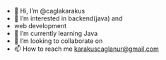 - 👋 Hi, I’m @caglakarakus
- 👀 I’m interested in backend(java) and 
- web development 
- 🌱 I’m currently learning Java
- 💞️ I’m looking to collaborate on
- 📫 How to reach me karakuscaglanur@gmail.com

<!---
caglakarakus/caglakarakus is a ✨ special ✨ repository because its `README.md` (this file) appears on your GitHub profile.
You can click the Preview link to take a look at your changes.
--->
